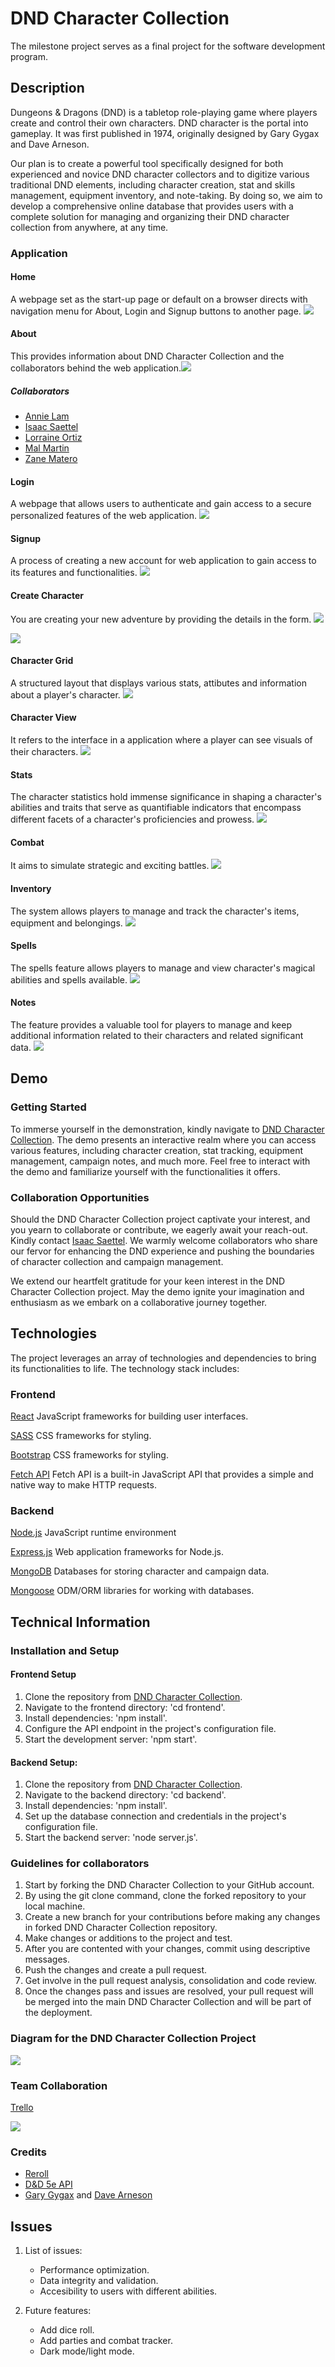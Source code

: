 # DND Character Collection

The milestone project serves as a final project for the software development program.

<!-- Description
    This is the first exposure someone may have to our application. Be sure to clearly and thoroughly describe the functionality and features of your application.
    It is perfectly acceptable to include gifs and images to more clearly describe our brilliant project. -->
## Description

Dungeons & Dragons (DND) is a tabletop role-playing game where players create and control their own characters. DND character is the portal into gameplay. It was first published in 1974, originally designed by Gary Gygax and Dave Arneson. 

Our plan is to create a powerful tool specifically designed for both experienced and novice DND character collectors and to digitize various traditional DND elements, including character creation, stat and skills management, equipment inventory, and note-taking. By doing so, we aim to develop a comprehensive online database that provides users with a complete solution for managing and organizing their DND character collection from anywhere, at any time.

### Application

#### Home

A webpage set as the start-up page or default on a browser directs with navigation menu for About, Login and Signup buttons to another page. <img src= "https://dnd-character-collection-backend.vercel.app/public/readmeimages/home.png">

#### About

This provides information about DND Character Collection and the collaborators behind the web application.<img src="https://dnd-character-collection-backend.vercel.app/public/readmeimages/about.png">

##### Collaborators

* [Annie Lam](https://github.com/annielam0623/)
* [Isaac Saettel](https://github.com/INS140/)
* [Lorraine Ortiz](https://github.com/leslieportiz/)
* [Mal Martin](https://github.com/MalMWare/)
* [Zane Matero](https://github.com/zanematero/)

#### Login

A webpage that allows users to authenticate and gain access to a secure personalized features of the web application. 
<img src="https://dnd-character-collection-backend.vercel.app/public/readmeimages/login.PNG">

#### Signup

A process of creating a new account for web application to gain access to its features and functionalities. <img src="https://dnd-character-collection-backend.vercel.app/public/readmeimages/signup.png">

#### Create Character

You are creating your new adventure by providing the details in the form. <img src="https://dnd-character-collection-backend.vercel.app/public/readmeimages/createcharacter1.png">

<img src="https://dnd-character-collection-backend.vercel.app/public/readmeimages/createcharacter2.png">

#### Character Grid

A structured layout that displays various stats, attibutes and information about a player's character. <img src="https://dnd-character-collection-backend.vercel.app/public/readmeimages/charactergrid.png">

#### Character View

It refers to the interface in a application where a player can see visuals of their characters. <img src="https://dnd-character-collection-backend.vercel.app/public/readmeimages/characterview.png">

#### Stats

The character statistics hold immense significance in shaping a character's abilities and traits that serve as quantifiable indicators that encompass different facets of a character's proficiencies and prowess. <img src="https://dnd-character-collection-backend.vercel.app/public/readmeimages/characterstats.png">

#### Combat

It aims to simulate strategic and exciting battles. <img src="https://dnd-character-collection-backend.vercel.app/public/readmeimages/charactercombat.png">

#### Inventory

The system allows players to manage and track the character's items, equipment and belongings. <img src="https://dnd-character-collection-backend.vercel.app/public/readmeimages/characterinventory.png">

#### Spells

The spells feature allows players to manage and view character's magical abilities and spells available. <img src="https://dnd-character-collection-backend.vercel.app/public/readmeimages/characterspells.png">

#### Notes

The feature provides a valuable tool for players to manage and keep additional information related to their characters and related significant data. <img src="https://dnd-character-collection-backend.vercel.app/public/readmeimages/characternotes.png">

<!-- Demo
    Obviously, this is only possible if a working demo of the project is already hosted somewhere.
    Including a demo of a project may make all the difference when attracting collaborators. -->
## Demo

### Getting Started 

To immerse yourself in the demonstration, kindly navigate to [DND Character Collection](https://github.com/INS140/DnD-Character-Collection/). The demo presents an interactive realm where you can access various features, including character creation, stat tracking, equipment management, campaign notes, and much more. Feel free to interact with the demo and familiarize yourself with the functionalities it offers.

### Collaboration Opportunities

Should the DND Character Collection project captivate your interest, and you yearn to collaborate or contribute, we eagerly await your reach-out. Kindly contact [Isaac Saettel](https://github.com/INS140/). We warmly welcome collaborators who share our fervor for enhancing the DND experience and pushing the boundaries of character collection and campaign management.

We extend our heartfelt gratitude for your keen interest in the DND Character Collection project. May the demo ignite your imagination and enthusiasm as we embark on a collaborative journey together.

<!-- Technologies
    Be sure to include all dependencies when listing the stack. -->
## Technologies

The project leverages an array of technologies and dependencies to bring its functionalities to life. The technology stack includes:

### Frontend

[React](https://react.dev/)
JavaScript frameworks for building user interfaces.

[SASS](https://sass-lang.com/)
CSS frameworks for styling.

[Bootstrap](https://getbootstrap.com/)
CSS frameworks for styling.

[Fetch API](https://www.javascripttutorial.net/javascript-fetch-api/)
Fetch API is a built-in JavaScript API that provides a simple and native way to make HTTP requests. 

### Backend

[Node.js](https://nodejs.org/en)
JavaScript runtime environment

[Express.js](https://expressjs.com/)
Web application frameworks for Node.js.

[MongoDB](https://www.mongodb.com/)
Databases for storing character and campaign data.

[Mongoose](https://mongoosejs.com/)
ODM/ORM libraries for working with databases.

<!-- Technical Information
    This is the place to list all installation and setup instructions. It is quite common to have separate directions for separate parts of a project (front end, back end, etc)
    Include information regarding the coding standards used in the project to ensure regularity between contributions.
    Include directions concerning how to contribute to the project. -->
## Technical Information

### Installation and Setup 

#### Frontend Setup

1. Clone the repository from [DND Character Collection](https://github.com/INS140/DnD-Character-Collection.git/).
2. Navigate to the frontend directory: 'cd frontend'.
3. Install dependencies: 'npm install'.
4. Configure the API endpoint in the project's configuration file.
5. Start the development server: 'npm start'.

#### Backend Setup:

1. Clone the repository from [DND Character Collection](https://github.com/INS140/DnD-Character-Collection.git/).
2. Navigate to the backend directory: 'cd backend'.
3. Install dependencies: 'npm install'.
4. Set up the database connection and credentials in the project's configuration file.
5. Start the backend server: 'node server.js'.

### Guidelines for collaborators

1. Start by forking the DND Character Collection to your GitHub account.
2. By using the git clone command, clone the forked repository to your local machine. 
3. Create a new branch for your contributions before making any changes in forked DND Character Collection repository.
4. Make changes or additions to the project and test.
5. After you are contented with your changes, commit using descriptive messages.
6. Push the changes and create a pull request.
7. Get involve in the pull request analysis, consolidation and code review.
8. Once the changes pass and issues are resolved, your pull request will be merged into the main DND Character Collection and will be part of the deployment. 

### Diagram for the DND Character Collection Project

<img src= "https://dnd-character-collection-backend.vercel.app/public/readmeimages/diagramformsp3.png">

### Team Collaboration

[Trello](https://trello.com/b/xHnsLcJb/dnd-character-collection/)

<img src= "https://dnd-character-collection-backend.vercel.app/public/readmeimages/trello.png">

### Credits

* [Reroll](https://reroll.co/)
* [D&D 5e API](https://www.dnd5eapi.co/docs/#overview)
* [Gary Gygax](https://en.wikipedia.org/wiki/Gary_Gygax) and [Dave Arneson](https://en.wikipedia.org/wiki/Dave_Arneson)

## Issues

1. List of issues: 
    * Performance optimization.
    * Data integrity and validation.
    * Accesibility to users with different abilities. 
    

2. Future features:
    * Add dice roll.
    * Add parties and combat tracker.
    * Dark mode/light mode.
    
